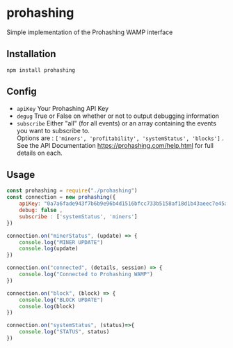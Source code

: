 # prohashing
Simple implementation of the Prohashing WAMP interface

## Installation
```npm install prohashing```

## Config
* ```apiKey``` Your Prohashing API Key
* ```degug``` True or False on whether or not to output debugging information
* ```subscribe``` Either "all" (for all events) or an array containing the events you want to subscribe to.  
Options are : ```['miners', 'profitability', 'systemStatus', 'blocks']``` .  See the API Documentation https://prohashing.com/help.html for full details on each.

## Usage
```javascript
const prohashing = require("./prohashing")
const connection = new prohashing({ 
	apiKey: "0a7a6fade943f7b6b9e96b4d1516bfcc733b5158af18d1b43aeec7e45a238c02", 
	debug: false ,
	subscribe : ['systemStatus', 'miners']
})

connection.on("minerStatus", (update) => {
	console.log("MINER UPDATE")
	console.log(update)
})

connection.on("connected", (details, session) => {
	console.log("Connected to Prohashing WAMP")
})

connection.on("block", (block) => {
	console.log("BLOCK UPDATE")
	console.log(block)
})

connection.on("systemStatus", (status)=>{
	console.log("STATUS", status)
})
```
